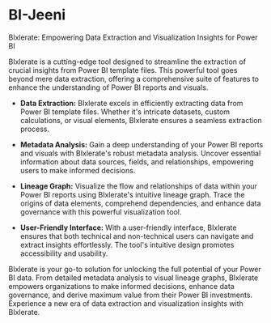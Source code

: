 # BI-Jeeni

BIxlerate: Empowering Data Extraction and Visualization Insights for Power BI

BIxlerate is a cutting-edge tool designed to streamline the extraction of crucial insights from Power BI template files. This powerful tool goes beyond mere data extraction, offering a comprehensive suite of features to enhance the understanding of Power BI reports and visuals.

- **Data Extraction:**
  BIxlerate excels in efficiently extracting data from Power BI template files. Whether it's intricate datasets, custom calculations, or visual elements, BIxlerate ensures a seamless extraction process.

- **Metadata Analysis:**
  Gain a deep understanding of your Power BI reports and visuals with BIxlerate's robust metadata analysis. Uncover essential information about data sources, fields, and relationships, empowering users to make informed decisions.

- **Lineage Graph:**
  Visualize the flow and relationships of data within your Power BI reports using BIxlerate's intuitive lineage graph. Trace the origins of data elements, comprehend dependencies, and enhance data governance with this powerful visualization tool.

- **User-Friendly Interface:**
  With a user-friendly interface, BIxlerate ensures that both technical and non-technical users can navigate and extract insights effortlessly. The tool's intuitive design promotes accessibility and usability.

BIxlerate is your go-to solution for unlocking the full potential of your Power BI data. From detailed metadata analysis to visual lineage graphs, BIxlerate empowers organizations to make informed decisions, enhance data governance, and derive maximum value from their Power BI investments. Experience a new era of data extraction and visualization insights with BIxlerate.



